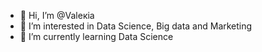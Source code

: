 - 👋 Hi, I’m @Valeкia
- 👀 I’m interested in Data Scienсe, Big data and Marketing
- 🌱 I’m currently learning Data Science


<!---
Valeyia/Valeyia is a ✨ special ✨ repository because its `README.md` (this file) appears on your GitHub profile.
You can click the Preview link to take a look at your changes.
--->
